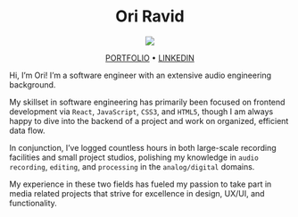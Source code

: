 <h1 align="center">Ori Ravid</h1>

<p align="center">
  <img src="https://media0.giphy.com/media/ZVik7pBtu9dNS/giphy.gif">
</p>


<p align="center">
  <a href="www.oriravid.com">PORTFOLIO</a> • <a href="https://www.linkedin.com/in/oriravid/">LINKEDIN</a>
</p>

<p align="center">

Hi, I’m Ori! I’m a software engineer with an extensive audio engineering background.

My skillset in software engineering has primarily been focused on frontend development via `React`, `JavaScript`, `CSS3`, and `HTML5`, though I am always happy to dive into the backend of a project and work on organized, efficient data flow.

In conjunction, I’ve logged countless hours in both large-scale recording facilities and small project studios, polishing my knowledge in `audio recording`, `editing`, and `processing` in the `analog/digital` domains.

My experience in these two fields has fueled my passion to take part in media related projects that strive for excellence in design, UX/UI, and functionality. 
</p>
